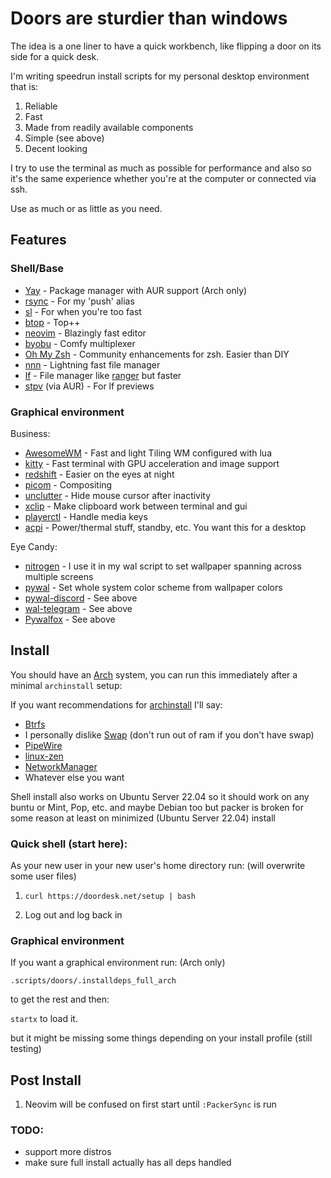 # Doors are sturdier than windows

The idea is a one liner to have a quick workbench, like flipping a door on its side for a quick desk.

I'm writing speedrun install scripts for my personal desktop environment that is:

1. Reliable
1. Fast
1. Made from readily available components
1. Simple (see above)
1. Decent looking

I try to use the terminal as much as possible for performance and also so it's the same experience whether 
you're at the computer or connected via ssh.

Use as much or as little as you need.

## Features

### Shell/Base

- [Yay](https://github.com/Jguer/yay) - Package manager with AUR support (Arch only)
- [rsync](https://rsync.samba.org/) - For my 'push' alias
- [sl](https://github.com/eyJhb/sl) - For when you're too fast
- [btop](https://github.com/aristocratos/btop) - Top++
- [neovim](https://github.com/neovim/neovim) - Blazingly fast editor
- [byobu](https://www.byobu.org/) - Comfy multiplexer
- [Oh My Zsh](https://github.com/ohmyzsh/ohmyzsh) - Community enhancements for zsh. Easier than DIY
- [nnn](https://github.com/jarun/nnn) - Lightning fast file manager
- [lf](https://github.com/gokcehan/lf) - File manager like [ranger](https://github.com/ranger/ranger) but faster
- [stpv](https://github.com/Naheel-Azawy/stpv) (via AUR) - For lf previews

### Graphical environment

Business:
- [AwesomeWM](https://awesomewm.org/) - Fast and light Tiling WM configured with lua
- [kitty](https://github.com/kovidgoyal/kitty) - Fast terminal with GPU acceleration and image support
- [redshift](https://github.com/jonls/redshift) - Easier on the eyes at night
- [picom](https://github.com/yshui/picom) - Compositing
- [unclutter](https://github.com/Airblader/unclutter-xfixes) - Hide mouse cursor after inactivity
- [xclip](https://github.com/astrand/xclip) - Make clipboard work between terminal and gui
- [playerctl](https://github.com/altdesktop/playerctl) - Handle media keys
- [acpi](https://archlinux.org/packages/community/x86_64/acpi/) - Power/thermal stuff, standby, etc. You want this for a desktop

Eye Candy:
- [nitrogen](https://github.com/l3ib/nitrogen/) - I use it in my wal script to set wallpaper spanning across multiple screens
- [pywal](https://github.com/dylanaraps/pywal) - Set whole system color scheme from wallpaper colors 
- [pywal-discord](https://github.com/FilipLitwora/pywal-discord) - See above
- [wal-telegram](https://github.com/guillaumeboehm/wal-telegram) - See above
- [Pywalfox](https://github.com/Frewacom/pywalfox) - See above

## Install
You should have an [Arch](https://archlinux.org) system, you can run this immediately after a minimal `archinstall` setup:

If you want recommendations for [archinstall](https://wiki.archlinux.org/title/Archinstall) I'll say:

- [Btrfs](https://wiki.archlinux.org/title/Btrfs)
- I personally dislike [Swap](https://wiki.archlinux.org/title/Swap) (don't run out of ram if you don't have swap) 
- [PipeWire](https://wiki.archlinux.org/title/PipeWire)
- [linux-zen](https://wiki.archlinux.org/title/Kernel)
- [NetworkManager](https://wiki.archlinux.org/title/NetworkManager)
- Whatever else you want

Shell install also works on Ubuntu Server 22.04 so it should work on any buntu or Mint, Pop, etc. and maybe Debian too but 
packer is broken for some reason at least on minimized (Ubuntu Server 22.04) install 

### Quick shell (start here):
As your new user in your new user's home directory run: (will overwrite some user files)

1. ```curl https://doordesk.net/setup | bash```

2. Log out and log back in

### Graphical environment
If you want a graphical environment run: (Arch only)

`.scripts/doors/.installdeps_full_arch`

to get the rest and then:

```startx``` to load it.

but it might be missing some things depending on your install profile (still testing)

## Post Install
1. Neovim will be confused on first start until `:PackerSync` is run

### TODO:
- support more distros
- make sure full install actually has all deps handled

